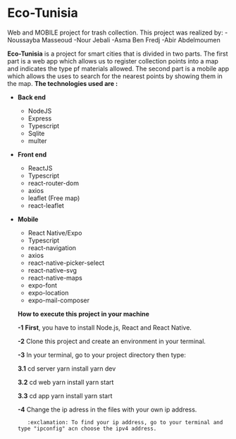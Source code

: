 # Eco-Tunisia
Web and MOBILE project for trash collection.
This project was realized by:
-Noussayba Masseoud 
-Nour Jebali 
-Asma Ben Fredj 
-Abir Abdelmoumen

**Eco-Tunisia** is a project for smart cities that is divided in two parts.
The first part is a web app which allows us to register collection points into a map 
and indicates the type pf materials allowed.
The second part is a mobile app which allows the uses to  search for the nearest 
points by showing them in the map.
**The technologies used are :**
 - **Back end**
    - NodeJS
    - Express
    - Typescript
    - Sqlite
    - multer
  
  - **Front end**
    - ReactJS
    - Typescript
    - react-router-dom
    - axios
    - leaflet (Free map)
    - react-leaflet
  
  - **Mobile**
    - React Native/Expo
    - Typescript
    - react-navigation
    - axios
    - react-native-picker-select
    - react-native-svg
    - react-native-maps
    - expo-font
    - expo-location
    - expo-mail-composer
    
    **How to execute this project in your machine**
    
    **-1** **First**, you have to install Node.js, React and React Native. 
    
    **-2** Clone this project and create an environment in your terminal.
    
    **-3** In your terminal, go to your project directory then type:
    
    **3.1**  cd server
             yarn install
             yarn dev
             
    **3.2**  cd web
             yarn install
             yarn start
             
    **3.3**  cd app
             yarn install
             yarn start
             
    **-4** Change the ip adress in the files with your own ip address.
    
           :exclamation: To find your ip address, go to your terminal and type "ipconfig" acn choose the ipv4 address.
             
             
    
   
    
